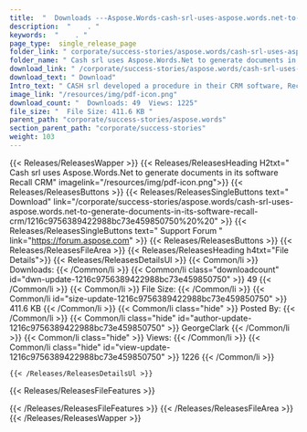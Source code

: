 ```yaml
---
title:  "  Downloads ---Aspose.Words-cash-srl-uses-aspose.words.net-to-generate-documents-in-its-software-recall-crm . " 
description:  "    . " 
keywords:  "    . " 
page_type:  single_release_page
folder_link: " corporate/success-stories/aspose.words/cash-srl-uses-aspose.words.net-to-generate-documents-in-its-software-recall-crm/"
folder_name: " Cash srl uses Aspose.Words.Net to generate documents in its software Recall CRM"
download_link: " /corporate/success-stories/aspose.words/cash-srl-uses-aspose.words.net-to-generate-documents-in-its-software-recall-crm/1216c9756389422988bc73e459850750"
download_text: " Download"
Intro_text: " CASH srl developed a procedure in their CRM software, Recall CRM, that used Micr..."
image_link: "/resources/img/pdf-icon.png"
download_count: "  Downloads: 49  Views: 1225"
file_size: "  File Size: 411.6 KB "
parent_path: "corporate/success-stories/aspose.words"
section_parent_path: "corporate/success-stories"
weight: 103
---
```


{{< Releases/ReleasesWapper >}}
  {{< Releases/ReleasesHeading H2txt=" Cash srl uses Aspose.Words.Net to generate documents in its software Recall CRM" imagelink="/resources/img/pdf-icon.png">}}
  {{< Releases/ReleasesButtons >}}
    {{< Releases/ReleasesSingleButtons text=" Download" link="/corporate/success-stories/aspose.words/cash-srl-uses-aspose.words.net-to-generate-documents-in-its-software-recall-crm/1216c9756389422988bc73e459850750%20%20" >}}
    {{< Releases/ReleasesSingleButtons text=" Support Forum " link="https://forum.aspose.com" >}}
  {{< Releases/ReleasesButtons >}}
  {{< Releases/ReleasesFileArea >}}
    {{< Releases/ReleasesHeading h4txt="File Details">}}
    {{< Releases/ReleasesDetailsUl >}}
            {{< Common/li  >}} Downloads: {{< /Common/li >}} 
      {{< Common/li class="downloadcount" id="dwn-update-1216c9756389422988bc73e459850750" >}} 49 {{< /Common/li >}} 
      {{< Common/li  >}} File Size: {{< /Common/li >}} 
      {{< Common/li id="size-update-1216c9756389422988bc73e459850750" >}} 411.6 KB {{< /Common/li >}} 
      {{< Common/li  class="hide" >}} Posted By: {{< /Common/li >}} 
      {{< Common/li class="hide" id="author-update-1216c9756389422988bc73e459850750" >}} GeorgeClark {{< /Common/li >}} 
      {{< Common/li class="hide"  >}} Views: {{< /Common/li >}} 
      {{< Common/li class="hide" id="view-update-1216c9756389422988bc73e459850750" >}} 1226 {{< /Common/li >}} 

    {{< /Releases/ReleasesDetailsUl >}}

  {{< Releases/ReleasesFileFeatures >}}
      
  {{< /Releases/ReleasesFileFeatures >}}
 {{< /Releases/ReleasesFileArea >}}
{{< /Releases/ReleasesWapper >}}



